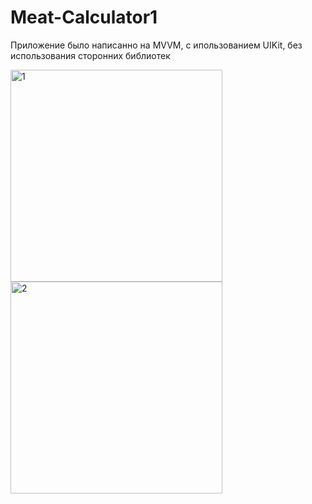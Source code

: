 # Meat-Calculator1

Приложение было написанно на MVVM, с ипользованием UIKit, без использования сторонних библиотек

<img width="339" alt="1" src="https://github.com/Berendei75405/Meat-Calculator1/assets/82874611/92f5bcf3-d039-438a-884b-8f663f8ea35d">
<img width="339" alt="2" src="https://github.com/Berendei75405/Meat-Calculator1/assets/82874611/f0a616e0-31f6-47bf-a69e-468a512a094a">
